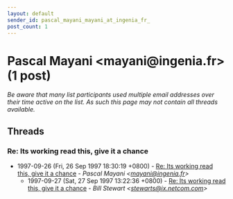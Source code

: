 ```yaml
---
layout: default
sender_id: pascal_mayani_mayani_at_ingenia_fr_
post_count: 1
---
```


# Pascal Mayani <mayani<span>@</span>ingenia.fr> (1 post)

_Be aware that many list participants used multiple email addresses over their time active on the list. As such this page may not contain all threads available._

## Threads

### Re: Its working read this, give it a chance
+ 1997-09-26 (Fri, 26 Sep 1997 18:30:19 +0800) - [Re: Its working read this, give it a chance](/archive/1997/09/2fb6b0bd7b9a62f35e168d2596307a7c30ad1d7e57effbfee2c40012f7a7e405) - _Pascal Mayani \<mayani@ingenia.fr\>_
  + 1997-09-27 (Sat, 27 Sep 1997 13:22:36 +0800) - [Re: Its working read this, give it a chance](/archive/1997/09/4e9f03f3555b421674df5723b7d2ef1ff0cc28e86b639202ccc22c75cf03f11b) - _Bill Stewart \<stewarts@ix.netcom.com\>_

